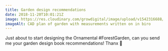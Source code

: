 ```yaml
---
title: Garden design recommendations
date: 2018-11-20T10:01:21Z
image: https://res.cloudinary.com/growdigital/image/upload/v1542316688/033C1010-2720-43D8-9FB0-F5CA77C20FD7_lzdl37.jpg
imageAlt: CAD plan of garden with measurements written on in biro
---
```


Just about to start designing the Ornamental #ForestGarden, can you send me your garden design book recommendations! Thanx 🙂
